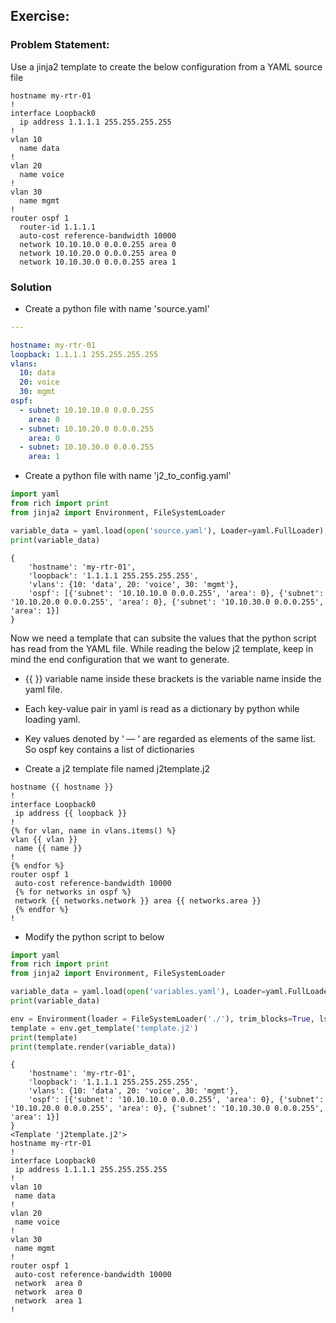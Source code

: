 ## Exercise:
### Problem Statement:
Use a jinja2 template to create the below configuration from a YAML source file

```text
hostname my-rtr-01
!
interface Loopback0
  ip address 1.1.1.1 255.255.255.255
!
vlan 10
  name data
!
vlan 20
  name voice
!
vlan 30
  name mgmt
!
router ospf 1
  router-id 1.1.1.1
  auto-cost reference-bandwidth 10000
  network 10.10.10.0 0.0.0.255 area 0
  network 10.10.20.0 0.0.0.255 area 0
  network 10.10.30.0 0.0.0.255 area 1
```

### Solution
- Create a python file with name 'source.yaml'

```yaml
---

hostname: my-rtr-01
loopback: 1.1.1.1 255.255.255.255
vlans:
  10: data
  20: voice
  30: mgmt
ospf:
  - subnet: 10.10.10.0 0.0.0.255
    area: 0
  - subnet: 10.10.20.0 0.0.0.255
    area: 0
  - subnet: 10.10.30.0 0.0.0.255
    area: 1
```

- Create a python file with name 'j2_to_config.yaml'

```py
import yaml
from rich import print
from jinja2 import Environment, FileSystemLoader

variable_data = yaml.load(open('source.yaml'), Loader=yaml.FullLoader)
print(variable_data)
```
```text
{
    'hostname': 'my-rtr-01',
    'loopback': '1.1.1.1 255.255.255.255',
    'vlans': {10: 'data', 20: 'voice', 30: 'mgmt'},
    'ospf': [{'subnet': '10.10.10.0 0.0.0.255', 'area': 0}, {'subnet': '10.10.20.0 0.0.0.255', 'area': 0}, {'subnet': '10.10.30.0 0.0.0.255', 'area': 1}]
}
```

Now we need a template that can subsite the values that the python script has read from the YAML file. While reading the below j2 template, keep in mind the end configuration that we want to generate.

- {{ }} variable name inside these brackets is the variable name inside the yaml file.
- Each key-value pair in yaml is read as a dictionary by python while loading yaml.
- Key values denoted by ‘ — ‘ are regarded as elements of the same list. So ospf key contains a list of dictionaries

- Create a j2 template file named j2template.j2

```j2
hostname {{ hostname }}
!
interface Loopback0
 ip address {{ loopback }}
!
{% for vlan, name in vlans.items() %}
vlan {{ vlan }}
 name {{ name }}
! 
{% endfor %}
router ospf 1
 auto-cost reference-bandwidth 10000
 {% for networks in ospf %}
 network {{ networks.network }} area {{ networks.area }}
 {% endfor %}
!
```

- Modify the python script to below

```py
import yaml
from rich import print
from jinja2 import Environment, FileSystemLoader

variable_data = yaml.load(open('variables.yaml'), Loader=yaml.FullLoader)
print(variable_data)

env = Environment(loader = FileSystemLoader('./'), trim_blocks=True, lstrip_blocks=True)
template = env.get_template('template.j2')
print(template)
print(template.render(variable_data))

```
```output
{
    'hostname': 'my-rtr-01',
    'loopback': '1.1.1.1 255.255.255.255',
    'vlans': {10: 'data', 20: 'voice', 30: 'mgmt'},
    'ospf': [{'subnet': '10.10.10.0 0.0.0.255', 'area': 0}, {'subnet': '10.10.20.0 0.0.0.255', 'area': 0}, {'subnet': '10.10.30.0 0.0.0.255', 'area': 1}]
}
<Template 'j2template.j2'>
hostname my-rtr-01
!
interface Loopback0
 ip address 1.1.1.1 255.255.255.255
!
vlan 10
 name data
! 
vlan 20
 name voice
! 
vlan 30
 name mgmt
! 
router ospf 1
 auto-cost reference-bandwidth 10000
 network  area 0
 network  area 0
 network  area 1
!
```
